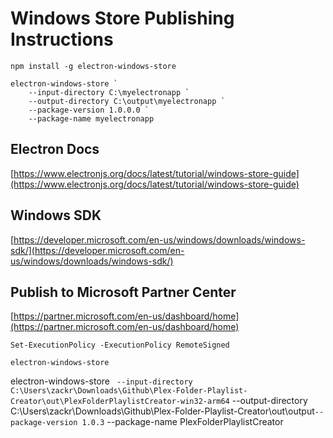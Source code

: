 # Windows Store Publishing Instructions


`npm install -g electron-windows-store`

```shell
electron-windows-store `
    --input-directory C:\myelectronapp `
    --output-directory C:\output\myelectronapp `
    --package-version 1.0.0.0 `
    --package-name myelectronapp
```

## Electron Docs
[https://www.electronjs.org/docs/latest/tutorial/windows-store-guide](https://www.electronjs.org/docs/latest/tutorial/windows-store-guide)


## Windows SDK
[https://developer.microsoft.com/en-us/windows/downloads/windows-sdk/](https://developer.microsoft.com/en-us/windows/downloads/windows-sdk/)


## Publish to Microsoft Partner Center 
[https://partner.microsoft.com/en-us/dashboard/home](https://partner.microsoft.com/en-us/dashboard/home)


`Set-ExecutionPolicy -ExecutionPolicy RemoteSigned`

`electron-windows-store`


electron-windows-store `
    --input-directory C:\Users\zackr\Downloads\Github\Plex-Folder-Playlist-Creator\out\PlexFolderPlaylistCreator-win32-arm64`
    --output-directory C:\Users\zackr\Downloads\Github\Plex-Folder-Playlist-Creator\out\output`
    --package-version 1.0.3 `
    --package-name PlexFolderPlaylistCreator